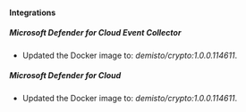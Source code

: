 
#### Integrations

##### Microsoft Defender for Cloud Event Collector
- Updated the Docker image to: *demisto/crypto:1.0.0.114611*.




##### Microsoft Defender for Cloud
- Updated the Docker image to: *demisto/crypto:1.0.0.114611*.




